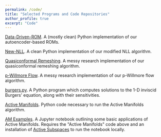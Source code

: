 ```yaml
---
permalink: /code/
title: "Selected Programs and Code Repositories"
author_profile: true
excerpt: "Code"
---
```


[Data-Driven-ROM](https://github.com/agrubertx/Data-Driven-ROM).  A (mostly clean) Python implementation of our autoencoder-based ROMs.

[New-NLL](https://github.com/agrubertx/New-NLL).  A clean Python implementation of our modified NLL algorithm.

[Quasiconformal Remeshing](https://github.com/agrubertx/MyFEMuS/tree/anthony/applications/Conformal/ex8).  A messy research implementation of our quasiconformal remeshing algorithm.

[p-Willmore Flow](https://github.com/agrubertx/MyFEMuS/tree/anthony/applications/Willmore/WillmoreSurface/ex1). A messy research implementation of our p-Willmore flow algorithm.

[burgers.py](/files/code/burgers.py).  A Python program which computes solutions to the 1-D inviscid Burgers' equation, along with their sensitivities.

[Active Manifolds](https://github.com/bridgesra/active-manifold-icml2019-code).  Python code necessary to run the Active Manifolds algorithm.

[AM Examples](https://github.com/agrubertx/AMv2/blob/master/ipynb%20files/Examples_toy_and_MHD.ipynb).  A Jupyter notebook outlining some basic applications of Active Manifolds. Requires the "Active Manifolds" code above and an installation of [Active Subspaces](https://github.com/paulcon/active_subspaces) to run the notebook locally.
